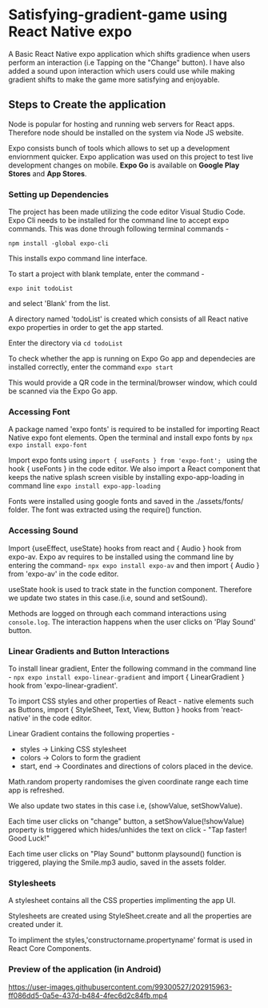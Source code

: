 # Satisfying-gradient-game using React Native expo

A Basic React Native expo application which shifts gradience when users perform an interaction (i.e Tapping on the "Change" button). I have also added a sound upon interaction which users could use while making gradient shifts to make the game more satisfying and enjoyable.

<h2> Steps to Create the application </h2>

Node is popular for hosting and running web servers for React apps. Therefore node should be installed on the system via Node JS website.

Expo consists bunch of tools which allows to set up a development enviornment quicker. Expo application was used on this project to test live development changes on mobile. <b>Expo Go</b> is available on <b> Google Play Stores</b> and <b> App Stores</b>. 

<h3> Setting up Dependencies </h3>

The project has been made utilizing the code editor Visual Studio Code. Expo Cli needs to be installed for the command line to accept expo commands. This was done through following terminal commands -

``` npm install -global expo-cli ```

This installs expo command line interface.

To start a project with blank template, enter the command -

``` expo init todoList ```

and select 'Blank' from the list.

A directory named 'todoList' is created which consists of all React native expo properties in order to get the app started.

Enter the directory via ``` cd todoList ```

To check whether the app is running on Expo Go app and dependecies are installed correctly, enter the command ``` expo start ```

This would provide a QR code in the terminal/browser window, which could be scanned via the Expo Go app. 

<h3> Accessing Font </h3>

A package named 'expo fonts' is required to be installed for importing React Native expo font elements. Open the terminal and install expo fonts by ``` npx expo install expo-font ```

Import expo fonts using ```import { useFonts } from 'expo-font'; ``` using the hook { useFonts } in the code editor. We also import a React component that keeps the native splash screen visible by installing expo-app-loading in command line  ``` expo install expo-app-loading ```

Fonts were installed using google fonts and saved in the ./assets/fonts/ folder. The font was extracted using the require() function.

<h3> Accessing Sound </h3>

Import {useEffect, useState} hooks from react and { Audio } hook from expo-av. Expo av requires to be installed using the command line by entering the command- ``` npx expo install expo-av ``` and then import { Audio } from 'expo-av' in the code editor.

useState hook is used to track state in the function component. Therefore we update two states in this case.(i.e, sound and setSound).

Methods are logged on through each command interactions using ``` console.log ```. The interaction happens when the user clicks on 'Play Sound' button.

<h3> Linear Gradients and Button Interactions </h3>

To install linear gradient, Enter the following command in the command line - ``` npx expo install expo-linear-gradient ``` and import { LinearGradient } hook from 'expo-linear-gradient'.

To import CSS styles and other properties of React - native elements such as Buttons, import { StyleSheet, Text, View, Button } hooks from 'react-native' in the code editor.

Linear Gradient contains the following properties -

- styles -> Linking CSS stylesheet
- colors -> Colors to form the gradient
- start, end -> Coordinates and directions of colors placed in the device.

Math.random property randomises the given coordinate range each time app is refreshed.

We also update two states in this case i.e, (showValue, setShowValue).

Each time user clicks on "change" button, a setShowValue(!showValue) property is triggered which hides/unhides the text on click - "Tap faster! Good Luck!"

Each time user clicks on "Play Sound" buttonm playsound() function is triggered, playing the Smile.mp3 audio, saved in the assets folder.

<h3> Stylesheets </h3>

A stylesheet contains all the CSS properties implimenting the app UI.

Stylesheets are created using StyleSheet.create and all the properties are created under it.

To impliment the styles,'constructorname.propertyname' format is used in React Core Components.

<h3> Preview of the application (in Android) </h3>




https://user-images.githubusercontent.com/99300527/202915963-ff086dd5-0a5e-437d-b484-4fec6d2c84fb.mp4












